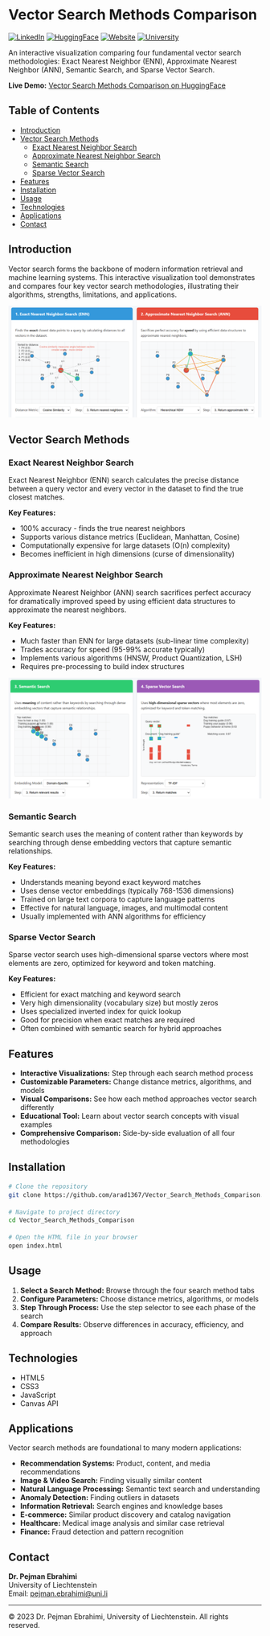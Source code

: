 # Vector Search Methods Comparison

[![LinkedIn](https://img.shields.io/badge/LinkedIn-0077B5?style=for-the-badge&logo=linkedin&logoColor=white)](https://www.linkedin.com/in/pejman-ebrahimi-4a60151a7/)
[![HuggingFace](https://img.shields.io/badge/🤗_Hugging_Face-FFD21E?style=for-the-badge)](https://huggingface.co/arad1367)
[![Website](https://img.shields.io/badge/Website-008080?style=for-the-badge&logo=About.me&logoColor=white)](https://arad1367.github.io/pejman-ebrahimi/)
[![University](https://img.shields.io/badge/University-00205B?style=for-the-badge&logo=academia&logoColor=white)](https://www.uni.li/pejman.ebrahimi?set_language=en)

An interactive visualization comparing four fundamental vector search methodologies: Exact Nearest Neighbor (ENN), Approximate Nearest Neighbor (ANN), Semantic Search, and Sparse Vector Search.

**Live Demo:** [Vector Search Methods Comparison on HuggingFace](https://huggingface.co/spaces/arad1367/Vector_Search_Methods_Comparison)

## Table of Contents
- [Introduction](#introduction)
- [Vector Search Methods](#vector-search-methods)
  - [Exact Nearest Neighbor Search](#exact-nearest-neighbor-search)
  - [Approximate Nearest Neighbor Search](#approximate-nearest-neighbor-search)
  - [Semantic Search](#semantic-search)
  - [Sparse Vector Search](#sparse-vector-search)
- [Features](#features)
- [Installation](#installation)
- [Usage](#usage)
- [Technologies](#technologies)
- [Applications](#applications)
- [Contact](#contact)

## Introduction

Vector search forms the backbone of modern information retrieval and machine learning systems. This interactive visualization tool demonstrates and compares four key vector search methodologies, illustrating their algorithms, strengths, limitations, and applications.

![Exact and Approximate Nearest Neighbor Search](VS.png)

## Vector Search Methods

### Exact Nearest Neighbor Search

Exact Nearest Neighbor (ENN) search calculates the precise distance between a query vector and every vector in the dataset to find the true closest matches.

**Key Features:**
- 100% accuracy - finds the true nearest neighbors
- Supports various distance metrics (Euclidean, Manhattan, Cosine)
- Computationally expensive for large datasets (O(n) complexity)
- Becomes inefficient in high dimensions (curse of dimensionality)

### Approximate Nearest Neighbor Search

Approximate Nearest Neighbor (ANN) search sacrifices perfect accuracy for dramatically improved speed by using efficient data structures to approximate the nearest neighbors.

**Key Features:**
- Much faster than ENN for large datasets (sub-linear time complexity)
- Trades accuracy for speed (95-99% accurate typically)
- Implements various algorithms (HNSW, Product Quantization, LSH)
- Requires pre-processing to build index structures

![Semantic and Sparse Vector Search](VS2.png)

### Semantic Search

Semantic search uses the meaning of content rather than keywords by searching through dense embedding vectors that capture semantic relationships.

**Key Features:**
- Understands meaning beyond exact keyword matches
- Uses dense vector embeddings (typically 768-1536 dimensions)
- Trained on large text corpora to capture language patterns
- Effective for natural language, images, and multimodal content
- Usually implemented with ANN algorithms for efficiency

### Sparse Vector Search

Sparse vector search uses high-dimensional sparse vectors where most elements are zero, optimized for keyword and token matching.

**Key Features:**
- Efficient for exact matching and keyword search
- Very high dimensionality (vocabulary size) but mostly zeros
- Uses specialized inverted index for quick lookup
- Good for precision when exact matches are required
- Often combined with semantic search for hybrid approaches

## Features

- **Interactive Visualizations:** Step through each search method process
- **Customizable Parameters:** Change distance metrics, algorithms, and models
- **Visual Comparisons:** See how each method approaches vector search differently
- **Educational Tool:** Learn about vector search concepts with visual examples
- **Comprehensive Comparison:** Side-by-side evaluation of all four methodologies

## Installation

```bash
# Clone the repository
git clone https://github.com/arad1367/Vector_Search_Methods_Comparison.git

# Navigate to project directory
cd Vector_Search_Methods_Comparison

# Open the HTML file in your browser
open index.html
```

## Usage

1. **Select a Search Method:** Browse through the four search method tabs
2. **Configure Parameters:** Choose distance metrics, algorithms, or models
3. **Step Through Process:** Use the step selector to see each phase of the search
4. **Compare Results:** Observe differences in accuracy, efficiency, and approach

## Technologies

- HTML5
- CSS3
- JavaScript
- Canvas API

## Applications

Vector search methods are foundational to many modern applications:

- **Recommendation Systems:** Product, content, and media recommendations
- **Image & Video Search:** Finding visually similar content
- **Natural Language Processing:** Semantic text search and understanding
- **Anomaly Detection:** Finding outliers in datasets
- **Information Retrieval:** Search engines and knowledge bases
- **E-commerce:** Similar product discovery and catalog navigation
- **Healthcare:** Medical image analysis and similar case retrieval
- **Finance:** Fraud detection and pattern recognition

## Contact

**Dr. Pejman Ebrahimi**  
University of Liechtenstein  
Email: pejman.ebrahimi@uni.li

---

© 2023 Dr. Pejman Ebrahimi, University of Liechtenstein. All rights reserved.
